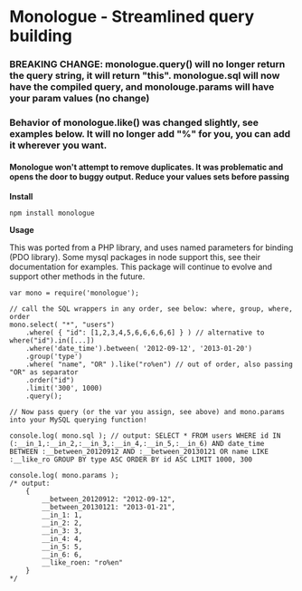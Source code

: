 Monologue - Streamlined query building
======================================

### BREAKING CHANGE: monologue.query() will no longer return the query string, it will return "this".  monologue.sql will now have the compiled query, and monolouge.params will have your param values (no change)
### Behavior of monologue.like() was changed slightly, see examples below.  It will no longer add "%" for you, you can add it wherever you want.
#### Monologue won't attempt to remove duplicates. It was problematic and opens the door to buggy output. Reduce your values sets before passing

**Install**

    npm install monologue

**Usage**

This was ported from a PHP library, and uses named parameters for binding (PDO library). Some mysql packages in node support this, see their documentation for examples. This package will continue to evolve and support other methods in the future.

    var mono = require('monologue');

    // call the SQL wrappers in any order, see below: where, group, where, order
    mono.select( "*", "users")
        .where( { "id": [1,2,3,4,5,6,6,6,6,6] } ) // alternative to where("id").in([...])
        .where('date_time').between( '2012-09-12', '2013-01-20')
        .group('type')
        .where( "name", "OR" ).like("ro%en") // out of order, also passing "OR" as separator
        .order("id")
        .limit('300', 1000)
        .query();

    // Now pass query (or the var you assign, see above) and mono.params into your MySQL querying function!

    console.log( mono.sql ); // output: SELECT * FROM users WHERE id IN (:__in_1,:__in_2,:__in_3,:__in_4,:__in_5,:__in_6) AND date_time BETWEEN :__between_20120912 AND :__between_20130121 OR name LIKE :__like_ro GROUP BY type ASC ORDER BY id ASC LIMIT 1000, 300

    console.log( mono.params );
    /* output:
        {
            __between_20120912: "2012-09-12",
            __between_20130121: "2013-01-21",
            __in_1: 1,
            __in_2: 2,
            __in_3: 3,
            __in_4: 4,
            __in_5: 5,
            __in_6: 6,
            __like_roen: "ro%en"
        }
    */

